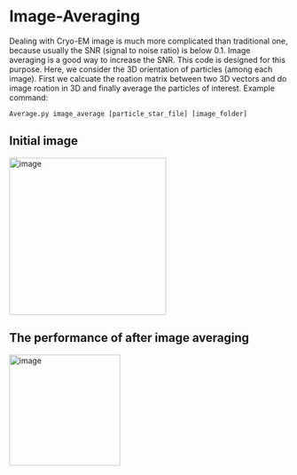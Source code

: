 # Image-Averaging
Dealing with Cryo-EM image is much more complicated than traditional one, because usually the SNR (signal to noise ratio) is below 0.1. Image averaging is a good way to increase the SNR. This code is designed for this purpose. Here, we consider the 3D orientation of particles (among each image). First we calcuate the roation matrix between two 3D vectors and do image roation in 3D and finally average the particles of interest. 
Example command:
```
Average.py image_average [particle_star_file] [image_folder]
``` 
## Initial image

<img width="283" alt="image" src="https://user-images.githubusercontent.com/94659159/179382234-b4ce7152-baed-4dba-b75b-c047efdfcc72.png">

## The performance of after image averaging

<img width="200" alt="image" src="https://user-images.githubusercontent.com/94659159/179382263-43a52a2c-57b1-4ea4-a24d-df4a55ba837a.png">

